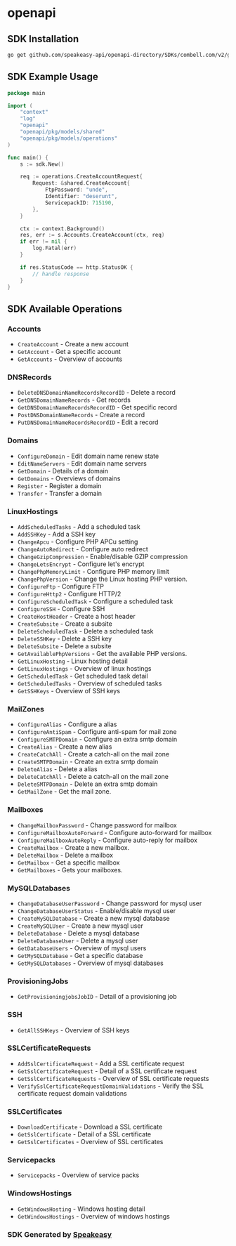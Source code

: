 # openapi

<!-- Start SDK Installation -->
## SDK Installation

```bash
go get github.com/speakeasy-api/openapi-directory/SDKs/combell.com/v2/go
```
<!-- End SDK Installation -->

## SDK Example Usage
<!-- Start SDK Example Usage -->
```go
package main

import (
    "context"
    "log"
    "openapi"
    "openapi/pkg/models/shared"
    "openapi/pkg/models/operations"
)

func main() {
    s := sdk.New()

    req := operations.CreateAccountRequest{
        Request: &shared.CreateAccount{
            FtpPassword: "unde",
            Identifier: "deserunt",
            ServicepackID: 715190,
        },
    }

    ctx := context.Background()
    res, err := s.Accounts.CreateAccount(ctx, req)
    if err != nil {
        log.Fatal(err)
    }

    if res.StatusCode == http.StatusOK {
        // handle response
    }
}
```
<!-- End SDK Example Usage -->

<!-- Start SDK Available Operations -->
## SDK Available Operations


### Accounts

* `CreateAccount` - Create a new account
* `GetAccount` - Get a specific account
* `GetAccounts` - Overview of accounts

### DNSRecords

* `DeleteDNSDomainNameRecordsRecordID` - Delete a record
* `GetDNSDomainNameRecords` - Get records
* `GetDNSDomainNameRecordsRecordID` - Get specific record
* `PostDNSDomainNameRecords` - Create a record
* `PutDNSDomainNameRecordsRecordID` - Edit a record

### Domains

* `ConfigureDomain` - Edit domain name renew state
* `EditNameServers` - Edit domain name servers
* `GetDomain` - Details of a domain
* `GetDomains` - Overviews of domains
* `Register` - Register a domain
* `Transfer` - Transfer a domain

### LinuxHostings

* `AddScheduledTasks` - Add a scheduled task
* `AddSSHKey` - Add a SSH key
* `ChangeApcu` - Configure PHP APCu setting
* `ChangeAutoRedirect` - Configure auto redirect
* `ChangeGzipCompression` - Enable/disable GZIP compression
* `ChangeLetsEncrypt` - Configure let's encrypt
* `ChangePhpMemoryLimit` - Configure PHP memory limit
* `ChangePhpVersion` - Change the Linux hosting PHP version.
* `ConfigureFtp` - Configure FTP
* `ConfigureHttp2` - Configure HTTP/2
* `ConfigureScheduledTask` - Configure a scheduled task
* `ConfigureSSH` - Configure SSH
* `CreateHostHeader` - Create a host header
* `CreateSubsite` - Create a subsite
* `DeleteScheduledTask` - Delete a scheduled task
* `DeleteSSHKey` - Delete a SSH key
* `DeleteSubsite` - Delete a subsite
* `GetAvailablePhpVersions` - Get the available PHP versions.
* `GetLinuxHosting` - Linux hosting detail
* `GetLinuxHostings` - Overview of linux hostings
* `GetScheduledTask` - Get scheduled task detail
* `GetScheduledTasks` - Overview of scheduled tasks
* `GetSSHKeys` - Overview of SSH keys

### MailZones

* `ConfigureAlias` - Configure a alias
* `ConfigureAntiSpam` - Configure anti-spam for mail zone
* `ConfigureSMTPDomain` - Configure an extra smtp domain
* `CreateAlias` - Create a new alias
* `CreateCatchAll` - Create a catch-all on the mail zone
* `CreateSMTPDomain` - Create an extra smtp domain
* `DeleteAlias` - Delete a alias
* `DeleteCatchAll` - Delete a catch-all on the mail zone
* `DeleteSMTPDomain` - Delete an extra smtp domain
* `GetMailZone` - Get the mail zone.

### Mailboxes

* `ChangeMailboxPassword` - Change password for mailbox
* `ConfigureMailboxAutoForward` - Configure auto-forward for mailbox
* `ConfigureMailboxAutoReply` - Configure auto-reply for mailbox
* `CreateMailbox` - Create a new mailbox.
* `DeleteMailbox` - Delete a mailbox
* `GetMailbox` - Get a specific mailbox
* `GetMailboxes` - Gets your mailboxes.

### MySQLDatabases

* `ChangeDatabaseUserPassword` - Change password for mysql user
* `ChangeDatabaseUserStatus` - Enable/disable mysql user
* `CreateMySQLDatabase` - Create a new mysql database
* `CreateMySQLUser` - Create a new mysql user
* `DeleteDatabase` - Delete a mysql database
* `DeleteDatabaseUser` - Delete a mysql user
* `GetDatabaseUsers` - Overview of mysql users
* `GetMySQLDatabase` - Get a specific database
* `GetMySQLDatabases` - Overview of mysql databases

### ProvisioningJobs

* `GetProvisioningjobsJobID` - Detail of a provisioning job

### SSH

* `GetAllSSHKeys` - Overview of SSH keys

### SSLCertificateRequests

* `AddSslCertificateRequest` - Add a SSL certificate request
* `GetSslCertificateRequest` - Detail of a SSL certificate request
* `GetSslCertificateRequests` - Overview of SSL certificate requests
* `VerifySslCertificateRequestDomainValidations` - Verify the SSL certificate request domain validations

### SSLCertificates

* `DownloadCertificate` - Download a SSL certificate
* `GetSslCertificate` - Detail of a SSL certificate
* `GetSslCertificates` - Overview of SSL certificates

### Servicepacks

* `Servicepacks` - Overview of service packs

### WindowsHostings

* `GetWindowsHosting` - Windows hosting detail
* `GetWindowsHostings` - Overview of windows hostings
<!-- End SDK Available Operations -->

### SDK Generated by [Speakeasy](https://docs.speakeasyapi.dev/docs/using-speakeasy/client-sdks)

